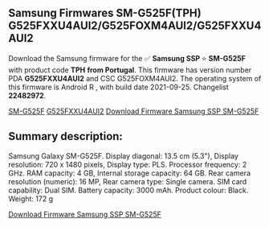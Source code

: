 <h2>Samsung Firmwares SM-G525F(TPH) G525FXXU4AUI2/G525FOXM4AUI2/G525FXXU4AUI2</h2>
Download the Samsung firmware for the ✅ <strong>Samsung SSP </strong> ⭐ <strong>SM-G525F</strong> with product code <strong>TPH</strong> <strong> from Portugal</strong>. This firmware has version number PDA <strong>G525FXXU4AUI2</strong> and CSC G525FOXM4AUI2. The operating system of this firmware is Android R , with build date 2021-09-25. Changelist <strong>22482972</strong>.


[SM-G525F](https://samfirm.shop/samsung/model/SM-G525F)
[G525FXXU4AUI2](https://samfirm.shop/samsung/pda/G525FXXU4AUI2)
[Download Firmware Samsung SSP SM-G525F](https://samfirm.shop/samsung/firmware/459483)
<h2>Summary description:</h2>
<p>Samsung Galaxy SM-G525F. Display diagonal: 13.5 cm (5.3"), Display resolution: 720 x 1480 pixels, Display type: PLS. Processor frequency: 2 GHz. RAM capacity: 4 GB, Internal storage capacity: 64 GB. Rear camera resolution (numeric): 16 MP, Rear camera type: Single camera. SIM card capability: Dual SIM. Battery capacity: 3000 mAh. Product colour: Black. Weight: 172 g</p>


[Download Firmware Samsung SSP SM-G525F](https://samfirm.shop/samsung/firmware/459483)

